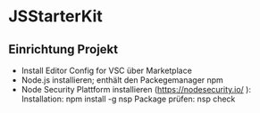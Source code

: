 # JSStarterKit

## Einrichtung Projekt
- Install Editor Config for VSC über Marketplace
- Node.js installieren; enthält den Packegemanager npm
- Node Security Plattform installieren (https://nodesecurity.io/ ):
  Installation: npm install -g nsp
  Package prüfen: nsp check
